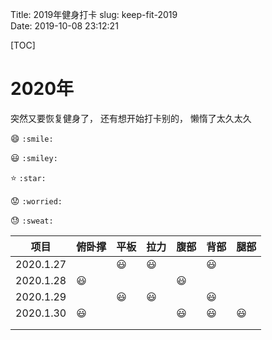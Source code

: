 Title: 2019年健身打卡 
slug: keep-fit-2019  
Date: 2019-10-08 23:12:21   

[TOC]

# 2020年

突然又要恢复健身了， 还有想开始打卡别的， 懒惰了太久太久

😄 `:smile:`

😃 `:smiley:`

⭐️ `:star:`

😟 `:worried:`

😓 `:sweat:`



| 项目      | 俯卧撑 | 平板 | 拉力 | 腹部 | 背部 | 腿部 |
| --------- | ------ | ---- | ---- | ---- | ---- | ---- |
| 2020.1.27 |        | 😃    | 😃    |      | 😃    |      |
| 2020.1.28 | 😃      |      |      | 😃    |      |      |
| 2020.1.29 |        | 😃    | 😃    |      | 😃    |      |
| 2020.1.30 | 😃      |      |      | 😃    | 😃    | 😃    |
|           |        |      |      |      |      |      |
|           |        |      |      |      |      |      |
